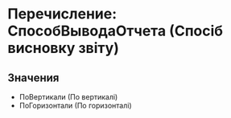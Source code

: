 ﻿# Перечисление: СпособВыводаОтчета (Спосіб висновку звіту)

## Значения

- ПоВертикали (По вертикалі)
- ПоГоризонтали (По горизонталі)

